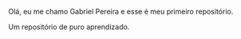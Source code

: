 Olá, eu me chamo Gabriel Pereira e esse é meu primeiro repositório.

Um repositório de puro aprendizado. 
